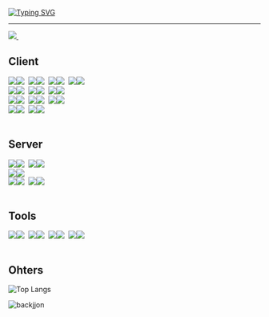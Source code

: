 [![Typing SVG](https://readme-typing-svg.demolab.com?font=Fira+Code&weight=600&size=30&duration=3000&pause=3000&color=FFFFFF&vCenter=true&width=435&height=40&lines=dingPie.toLocalString())](https://git.io/typing-svg)
<hr />


<a href="https://code-pie.notion.site/toLocalString-effd2e6afea04626b60952b0110bac35?pvs=4">
  <img src="https://img.shields.io/badge/resume-F3F3F3?style=for-the-badge&logo=notion&logoColor=black" />&nbsp
</a>


<br />

<!--내용 부분-->
<h2>Client</h2>
<div>
  <img src="https://img.shields.io/badge/HTML5-E34F26?style=for-the-badge&logo=HTML5&logoColor=white"><img src="https://img.shields.io/badge/2-333333?style=for-the-badge">&nbsp
  <img src="https://img.shields.io/badge/css3-1572B6.svg?style=for-the-badge&logo=css3&logoColor=white" /><img src="https://img.shields.io/badge/2-333333?style=for-the-badge">&nbsp
  <img src="https://img.shields.io/badge/javascript-F7DF1E.svg?style=for-the-badge&logo=javascript&logoColor=black" /><img src="https://img.shields.io/badge/2-333333?style=for-the-badge">&nbsp
  <img src="https://img.shields.io/badge/typescript-1976D2.svg?style=for-the-badge&logo=typescript&logoColor=white" /><img src="https://img.shields.io/badge/2-333333?style=for-the-badge">&nbsp
</div>
<div>
  <img src="https://img.shields.io/badge/react.js-61DAFB.svg?style=for-the-badge&logo=react&logoColor=black" /><img src="https://img.shields.io/badge/2-333333?style=for-the-badge">&nbsp
  <img src="https://img.shields.io/badge/react%20native-61DAFB.svg?style=for-the-badge&logo=react&logoColor=black" /><img src="https://img.shields.io/badge/2-333333?style=for-the-badge">&nbsp
  <img src="https://img.shields.io/badge/next.js-white.svg?style=for-the-badge&logo=next.js&logoColor=black" /><img src="https://img.shields.io/badge/1-333333?style=for-the-badge">&nbsp
</div>
<div>
  <img src="https://img.shields.io/badge/chakra%20ui-319795.svg?style=for-the-badge&logo=chakraui&logoColor=white" /><img src="https://img.shields.io/badge/2-333333?style=for-the-badge">&nbsp
  <img src="https://img.shields.io/badge/react%20query-FF4154.svg?style=for-the-badge&logo=reactquery&logoColor=white" /><img src="https://img.shields.io/badge/2-333333?style=for-the-badge">&nbsp
  <img src="https://img.shields.io/badge/react%20hook%20form-EC5990.svg?style=for-the-badge&logo=reacthookform&logoColor=white" /><img src="https://img.shields.io/badge/1-333333?style=for-the-badge">&nbsp
</div>
<div>
  <img src="https://img.shields.io/badge/dart-0175C2.svg?style=for-the-badge&logo=dart&logoColor=white" /><img src="https://img.shields.io/badge/1-333333?style=for-the-badge">&nbsp
  <img src="https://img.shields.io/badge/flutter-02569B.svg?style=for-the-badge&logo=flutter&logoColor=white" /><img src="https://img.shields.io/badge/1-333333?style=for-the-badge">&nbsp
</div>

<br>

<h2>Server</h2>
<div>
  <img src="https://img.shields.io/badge/node.js-5FA04E.svg?style=for-the-badge&logo=node.js&logoColor=white" /><img src="https://img.shields.io/badge/1-333333?style=for-the-badge">&nbsp
  <img src="https://img.shields.io/badge/mysql-4479A1.svg?style=for-the-badge&logo=mysql&logoColor=white" /><img src="https://img.shields.io/badge/1-333333?style=for-the-badge">&nbsp
</div>
<div>
  <img src="https://img.shields.io/badge/express-222.svg?style=for-the-badge&logo=express&logoColor=white" /><img src="https://img.shields.io/badge/1-333333?style=for-the-badge">
</div>
<div>
  <img src="https://img.shields.io/badge/sequelize-52B0E7.svg?style=for-the-badge&logo=sequelize&logoColor=white" /><img src="https://img.shields.io/badge/1-333333?style=for-the-badge">&nbsp
  <img src="https://img.shields.io/badge/firebase-DD2C00.svg?style=for-the-badge&logo=firebase&logoColor=white" /><img src="https://img.shields.io/badge/1-333333?style=for-the-badge">&nbsp
</div>

<br>

<h2>Tools</h2>
<div>
  <img src="https://img.shields.io/badge/Notion-F3F3F3.svg?style=for-the-badge&logo=notion&logoColor=black" /><img src="https://img.shields.io/badge/2-333333?style=for-the-badge">&nbsp
  <img src="https://img.shields.io/badge/github-181717.svg?style=for-the-badge&logo=github&logoColor=white" /><img src="https://img.shields.io/badge/1-333333?style=for-the-badge">&nbsp
  <img src="https://img.shields.io/badge/slack-4A154B.svg?style=for-the-badge&logo=slack&logoColor=white" /><img src="https://img.shields.io/badge/1-333333?style=for-the-badge">&nbsp
  <img src="https://img.shields.io/badge/figma-F24E1E.svg?style=for-the-badge&logo=figma&logoColor=white" /><img src="https://img.shields.io/badge/1-333333?style=for-the-badge">&nbsp
</div>


<br>
<h2>Ohters</h2>
  
![Top Langs](https://github-readme-stats.vercel.app/api/top-langs/?username=dingPie&layout=compact)

![backjjon](https://mazassumnida.wtf/api/v2/generate_badge?boj=cpie12)
